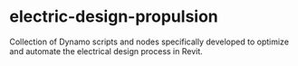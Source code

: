# electric-design-propulsion
Collection of Dynamo scripts and nodes specifically developed to optimize and automate the electrical design process in Revit.
